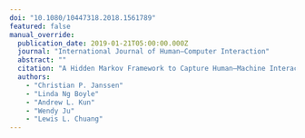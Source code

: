 ```yaml
---
doi: "10.1080/10447318.2018.1561789"
featured: false
manual_override:
  publication_date: 2019-01-21T05:00:00.000Z
  journal: "International Journal of Human–Computer Interaction"
  abstract: ""
  citation: "A Hidden Markov Framework to Capture Human–Machine Interaction in Automated Vehicles (2019)"
  authors:
    - "Christian P. Janssen"
    - "Linda Ng Boyle"
    - "Andrew L. Kun"
    - "Wendy Ju"
    - "Lewis L. Chuang"
---
```


<!-- You can add additional content about this publication here if needed -->
